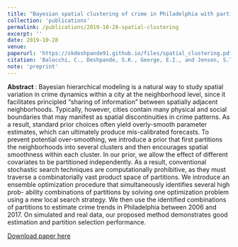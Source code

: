 ```yaml
---
title: "Bayesian spatial clustering of crime in Philadelphia with particle optimization" 
collection: 'publications'
permalink: /publications/2019-10-28-spatial-clustering
excerpt: ''
date: 2019-10-28
venue:
paperurl: 'https://skdeshpande91.github.io/files/spatial_clustering.pdf'
citation: 'Balocchi, C., Deshpande, S.K., George, E.I., and Jensen, S.T. (2019). &quot; Bayesian spatial clustering of crime in Philadelphia with particle optimization&quot; (technical report).'
note: 'preprint'
---
```

<b> Abstract </b> : 
Bayesian hierarchical modeling is a natural way to study spatial variation in crime dynamics within a city at the neighborhood level, since it facilitates principled “sharing of information” between spatially adjacent neighborhoods. 
Typically, however, cities contain many physical and social boundaries that may manifest as spatial discontinuities in crime patterns. 
As a result, standard prior choices often yield overly-smooth parameter estimates, which can ultimately produce mis-calibrated forecasts. 
To prevent potential over-smoothing, we introduce a prior that first partitions the neighborhoods into several clusters and then encourages spatial smoothness within each cluster. 
In our prior, we allow the effect of different covariates to be partitioned independently. 
As a result, conventional stochastic search techniques are computationally prohibitive, as they must traverse a combinatorially vast product space of partitions. 
We introduce an ensemble optimization procedure that simultaneously identifies several high prob- ability combinations of partitions by solving one optimization problem using a new local search strategy. 
We then use the identified combinations of partitions to estimate crime trends in Philadelphia between 2006 and 2017. 
On simulated and real data, our proposed method demonstrates good estimation and partition selection performance.

[Download paper here](https://skdeshpande91.github.io/files/spatial_clustering.pdf)
